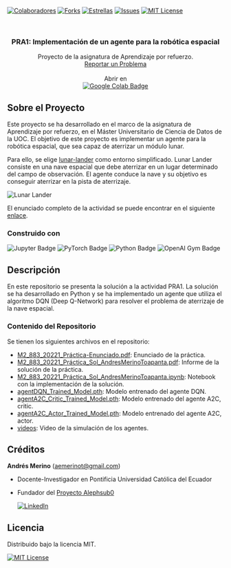 <!-- PROJECT SHIELDS -->
[![Colaboradores][contributors-shield]][contributors-url]
[![Forks][forks-shield]][forks-url]
[![Estrellas][stars-shield]][stars-url]
[![Issues][issues-shield]][issues-url]
[![MIT License][license-shield]][license-url]

<!-- PROJECT LOGO -->
<br />
<div align="center">

<h3 align="center">PRA1: Implementación de un agente para la robótica espacial</h3>
  <p align="center">
    Proyecto de la asignatura de Aprendizaje por refuerzo.
    <br />
    <a href="https://github.com/andres-merino/Aprendizaje-por-refuerzo---lunar-lander/issues">Reportar un Problema</a>
    <br />
    <br />
    Abrir en 
    <br />
    <a href="https://drive.google.com/file/d/1zggWDbNfR_aEFSOyivg9lJoJ2728dHtT/view?usp=sharing">
    <img src="https://img.shields.io/badge/Google%20Colab-F9AB00?logo=googlecolab&logoColor=fff&style=for-the-badge" alt="Google Colab Badge">
    </a>
  </p>
</div>



## Sobre el Proyecto

Este proyecto se ha desarrollado en el marco de la asignatura de Aprendizaje por refuerzo, en el Máster Universitario de Ciencia de Datos de la UOC. El objetivo de este proyecto es implementar un agente para la robótica espacial, que sea capaz de aterrizar un módulo lunar. 

Para ello, se elige [lunar-lander](https://github.com/openai/gym/blob/master/gym/envs/box2d/lunar_lander.py) como entorno simplificado. Lunar Lander consiste en una nave espacial que debe aterrizar en un lugar determinado del campo de observación. El agente conduce la nave y su objetivo es conseguir aterrizar en la pista de aterrizaje.

![Lunar Lander](/videos/agente_DQN.gif)

El enunciado completo de la actividad se puede encontrar en el siguiente [enlace](/M2_883_20221_Práctica-Enunciado.pdf).

### Construido con

![Jupyter Badge](https://img.shields.io/badge/Jupyter-F37626?logo=jupyter&logoColor=fff&style=for-the-badge) ![PyTorch Badge](https://img.shields.io/badge/PyTorch-EE4C2C?logo=pytorch&logoColor=fff&style=for-the-badge) ![Python Badge](https://img.shields.io/badge/Python-3776AB?logo=python&logoColor=fff&style=for-the-badge) ![OpenAI Gym Badge](https://img.shields.io/badge/OpenAI%20Gym-FFAC45?logo=openai&logoColor=fff&style=for-the-badge)

## Descripción

En este repositorio se presenta la solución a la actividad PRA1. La solución se ha desarrollado en Python y se ha implementado un agente que utiliza el algoritmo DQN (Deep Q-Network) para resolver el problema de aterrizaje de la nave espacial.

### Contenido del Repositorio

Se tienen los siguientes archivos en el repositorio:

- [M2_883_20221_Práctica-Enunciado.pdf](/M2_883_20221_Práctica-Enunciado.pdf): Enunciado de la práctica.
- [M2_883_20221_Práctica_Sol_AndresMerinoToapanta.pdf](/M2_883_20221_Práctica_Sol_AndresMerinoToapanta.pdf): Informe de la solución de la práctica.
- [M2_883_20221_Práctica_Sol_AndresMerinoToapanta.ipynb](/M2_883_20221_Práctica_Sol_AndresMerinoToapanta.ipynb): Notebook con la implementación de la solución.
- [agentDQN_Trained_Model.pth](/agentDQN_Trained_Model.pth): Modelo entrenado del agente DQN.
- [agentA2C_Critic_Trained_Model.pth](/agentA2C_Critic_Trained_Model.pth): Modelo entrenado del agente A2C, critic.
- [agentA2C_Actor_Trained_Model.pth](/agentA2C_Actor_Trained_Model.pth): Modelo entrenado del agente A2C, actor.
- [videos](/videos): Video de la simulación de los agentes.
 
 
## Créditos

**Andrés Merino** (aemerinot@gmail.com) 

- Docente-Investigador en Pontificia Universidad Católica del Ecuador
- Fundador del [Proyecto Alephsub0](https://www.alephsub0.org/about/)
  
  [![LinkedIn][linkedin-shield]][linkedin-url-aemt]

## Licencia

Distribuido bajo la licencia MIT. 

[![MIT License][license-shield]][license-url]




<!-- MARKDOWN LINKS & IMAGES -->
[contributors-shield]: https://img.shields.io/github/contributors/andres-merino/Aprendizaje-por-refuerzo---lunar-lander.svg?style=for-the-badge
[contributors-url]: https://github.com/andres-merino/Aprendizaje-por-refuerzo---lunar-lander/graphs/contributors
[forks-shield]: https://img.shields.io/github/forks/andres-merino/Aprendizaje-por-refuerzo---lunar-lander.svg?style=for-the-badge
[forks-url]: https://github.com/andres-merino/Aprendizaje-por-refuerzo---lunar-lander/forks
[stars-shield]: https://img.shields.io/github/stars/andres-merino/Aprendizaje-por-refuerzo---lunar-lander?style=for-the-badge
[stars-url]: https://github.com/andres-merino/Aprendizaje-por-refuerzo---lunar-lander/stargazers
[issues-shield]: https://img.shields.io/github/issues/andres-merino/Aprendizaje-por-refuerzo---lunar-lander.svg?style=for-the-badge
[issues-url]: https://github.com/andres-merino/Aprendizaje-por-refuerzo---lunar-lander/issues
[license-shield]: https://img.shields.io/github/license/andres-merino/Aprendizaje-por-refuerzo---lunar-lander.svg?style=for-the-badge
[license-url]: https://es.wikipedia.org/wiki/Licencia_MIT
[linkedin-shield]: https://img.shields.io/badge/linkedin-%230077B5.svg?style=for-the-badge&logo=linkedin&logoColor=white
[linkedin-url-aemt]: https://www.linkedin.com/in/andrés-merino-010a9b12b/
